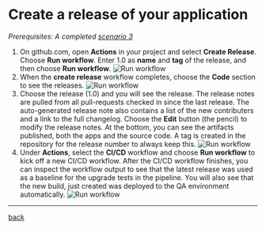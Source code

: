 # Create a release of your application

*Prerequisites: A completed [scenario 3](RegisterSandboxEnvironment.md)*

1. On github.com, open **Actions** in your project and select **Create Release**. Choose **Run workflow**. Enter 1.0 as **name** and **tag** of the release, and then choose **Run workflow**.
   ![Run workflow](https://github.com/microsoft/AL-Go/assets/10775043/3c559c16-6066-491a-b205-be4f34c9c9a0)
1. When the **create release** workflow completes, choose the **Code** section to see the releases.
   ![Run workflow](https://github.com/microsoft/AL-Go/assets/10775043/72a2c3f5-c0f0-43b9-bac7-29b8a4f40755)
1. Choose the release (1.0) and you will see the release. The release notes are pulled from all pull-requests checked in since the last release. The auto-generated release note also contains a list of the new contributers and a link to the full changelog. Choose the **Edit** button (the pencil) to modify the release notes. At the bottom, you can see the artifacts published, both the apps and the source code. A tag is created in the repository for the release number to always keep this.
   ![Run workflow](https://github.com/microsoft/AL-Go/assets/10775043/79b94990-afc3-4217-ace9-3d5e19d6c5b6)
1. Under **Actions**, select the **CI/CD** workflow and choose **Run workflow** to kick off a new CI/CD workflow. After the CI/CD workflow finishes, you can inspect the workflow output to see that the latest release was used as a baseline for the upgrade tests in the pipeline. You will also see that the new build, just created was deployed to the QA environment automatically.
   ![Run workflow](https://github.com/microsoft/AL-Go/assets/10775043/7c684aba-a680-449c-96bf-e9600342bcd1)

______________________________________________________________________

[back](../README.md)
